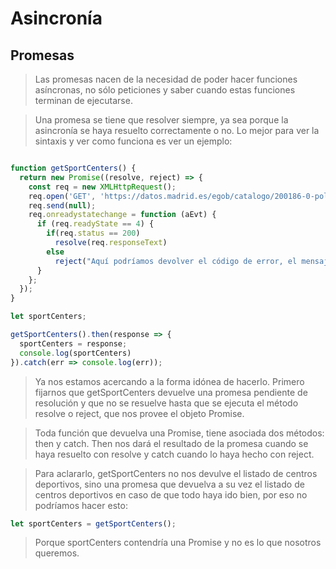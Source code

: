 # Asincronía

## Promesas

> Las promesas nacen de la necesidad de poder hacer funciones asíncronas, no sólo peticiones y saber cuando estas funciones terminan de ejecutarse. 

> Una promesa se tiene que resolver siempre, ya sea porque la asincronía se haya resuelto correctamente o no. Lo mejor para ver la sintaxis y ver como funciona es ver un ejemplo: 

```javascript 

function getSportCenters() {
  return new Promise((resolve, reject) => {
    const req = new XMLHttpRequest();
    req.open('GET', 'https://datos.madrid.es/egob/catalogo/200186-0-polideportivos.json', true);
    req.send(null);
    req.onreadystatechange = function (aEvt) {
      if (req.readyState == 4) {
        if(req.status == 200)
          resolve(req.responseText)
        else
          reject("Aquí podríamos devolver el código de error, el mensaje...")
      }
    };
  });
}

let sportCenters; 

getSportCenters().then(response => {
  sportCenters = response;
  console.log(sportCenters)
}).catch(err => console.log(err));
```

> Ya nos estamos acercando a la forma idónea de hacerlo. Primero fijarnos que getSportCenters devuelve una promesa pendiente de resolución y que no se resuelve hasta que se ejecuta el método resolve o reject, que nos provee el objeto Promise.

> Toda función que devuelva una Promise, tiene asociada dos métodos: then y catch. Then nos dará el resultado de la promesa cuando se haya resuelto con resolve y catch cuando lo haya hecho con reject. 

> Para aclararlo, getSportCenters no nos devulve el listado de centros deportivos, sino una promesa que devuelva a su vez el listado de centros deportivos en caso de que todo haya ido bien, por eso no podríamos hacer esto: 

```javascript
let sportCenters = getSportCenters();
```

> Porque sportCenters contendría una Promise y no es lo que nosotros queremos. 